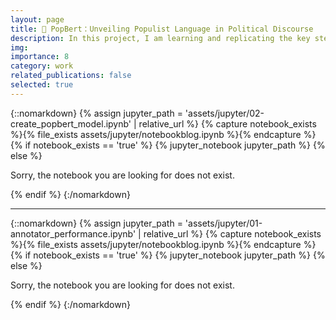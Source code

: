 ```yaml
---
layout: page
title: 🚧 PopBert：Unveiling Populist Language in Political Discourse
description: In this project, I am learning and replicating the key steps in building the PopBERT model from the research "PopBERT. Detecting Populism and Its Host Ideologies in the German Bundestag" by Erhard et al. (2024). This study develops a transformer-based model to detect populist language in German parliamentary speeches, focusing on the moralizing references to "the virtuous people" and "the corrupt elite." 
img: 
importance: 8
category: work
related_publications: false
selected: true
---
```



{::nomarkdown}
{% assign jupyter_path = 'assets/jupyter/02-create_popbert_model.ipynb' | relative_url %}
{% capture notebook_exists %}{% file_exists assets/jupyter/notebookblog.ipynb %}{% endcapture %}
{% if notebook_exists == 'true' %}
  {% jupyter_notebook jupyter_path %}
{% else %}
  <p>Sorry, the notebook you are looking for does not exist.</p>
{% endif %}
{:/nomarkdown}


------------


{::nomarkdown}
{% assign jupyter_path = 'assets/jupyter/01-annotator_performance.ipynb' | relative_url %}
{% capture notebook_exists %}{% file_exists assets/jupyter/notebookblog.ipynb %}{% endcapture %}
{% if notebook_exists == 'true' %}
  {% jupyter_notebook jupyter_path %}
{% else %}
  <p>Sorry, the notebook you are looking for does not exist.</p>
{% endif %}
{:/nomarkdown}

